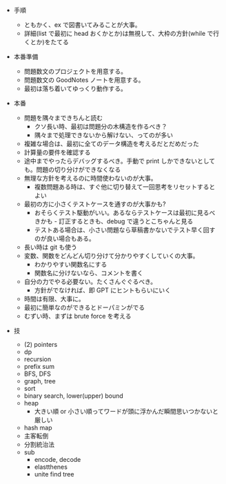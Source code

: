 - 手順
  - ともかく、ex で図書いてみることが大事。
  - 詳細(list で最初に head おくかとか)は無視して、大枠の方針(while で行くとか)をたてる
- 本番準備
  - 問題数文のプロジェクトを用意する。
  - 問題数文の GoodNotes ノートを用意する。
  - 最初は落ち着いてゆっくり動作する。
- 本番

  - 問題を隅々まできちんと読む
    - クソ長い時、最初は問題分の木構造を作るべき？
    - 隅々まで処理できないから解けない、ってのが多い
  - 複雑な場合は、最初に全てのデータ構造を考えるだとだめだった
  - 計算量の要件を確認する
  - 途中までやったらデバッグするべき。手動で print しかできないとしても。問題の切り分けができなくなる
  - 無理な方針を考えるのに時間使わないのが大事。
    - 複数問題ある時は、すぐ他に切り替えて一回思考をリセットするとよい
  - 最初の方に小さくテストケースを通すのが大事かも?
    - おそらくテスト駆動がいい。あるならテストケースは最初に見るべきかも - 訂正するときも、debug で違うとこちゃんと見る
    - テストある場合は、小さい問題なら草稿書かないでテスト早く回すのが良い場合もある。
    <!-- - c++14と17で文法がかわる。iterater->firstが使えない。 -->
  - 長い時は git も使う
  - 変数、関数をどんどん切り分けて分かりやすくしていくの大事。
    - わかりやすい関数名にする
    - 関数名に分けないなら、コメントを書く
  - 自分の力でやる必要ない。たくさんぐぐるべき。
    - 方針がでなければ、即 GPT にヒントもらいにいく
  - 時間は有限、大事に。
  - 最初に簡単なのができるとドーパミンがでる
  - むずい時、まずは brute force を考える

- 技
  - (2) pointers
  - dp
  - recursion
  - prefix sum
  - BFS, DFS
  - graph, tree
  - sort
  - binary search, lower(upper) bound
  - heap
    - 大きい順 or 小さい順ってワードが頭に浮かんだ瞬間思いつかないと厳しい
  - hash map
  - 主客転倒
  - 分割統治法
  - sub
    - encode, decode
    - elastthenes
    - unite find tree
